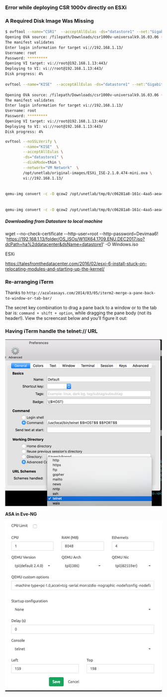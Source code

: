 

### Error while deploying CSR 1000v directly on  ESXi

### A Required Disk Image Was Missing

```sh
$ ovftool --name="CSR1"  --acceptAllEulas -ds="datastore1" --net:"GigabitEthernet1"="VM Network"  --net:"GigabitEthernet2"="VM Network" --net:"GigabitEthernet3"="VM Network"  /filepath/csr1000v-universalk9.16.03.06\ \(1\)\ copy.ova vi://192.168.1.13/
Opening OVA source: /filepath/Downloads/csr1000v-universalk9.16.03.06 (1) copy.ova
The manifest validates
Enter login information for target vi://192.168.1.13/
Username: root
Password: *********
Opening VI target: vi://root@192.168.1.13:443/
Deploying to VI: vi://root@192.168.1.13:443/
Disk progress: 4%

ovftool --name="KISE"  --acceptAllEulas -ds="datastore1" --net:"GigabitEthernet1"="VM Network"  --net:"GigabitEthernet2"="VM Network" --net:"GigabitEthernet3"="VM Network"  /filepath/csr1000v-universalk9.16.03.06\ \(1\)\ copy.ova vi://192.168.1.13/

Opening OVA source: /filepath/Downloads/csr1000v-universalk9.16.03.06 (1) copy.ova
The manifest validates
Enter login information for target vi://192.168.1.13/
Username: root
Password: *********
Opening VI target: vi://root@192.168.1.13:443/
Deploying to VI: vi://root@192.168.1.13:443/
Disk progress: 4%
```


```sh
ovftool --noSSLVerify \
        --name="KISE"  \
        --acceptAllEulas \
        -ds="datastore1" \
        --diskMode=thin \
        --network="VM Network"  \
        /opt/unetlab/original-images/ESXi_ISE-2.1.0.474-mini.ova \
        vi://192.168.1.13/


qemu-img convert -c -O qcow2 /opt/unetlab/tmp/0/c06281a8-161c-4aa5-aea4-4d304b13b6d4/1/megasasa.qcow2 /opt/unetlab/addons/qemu/vwlc-8.7.102/megasasa.qcow2


qemu-img convert -c -O qcow2 /opt/unetlab/tmp/0/c06281a8-161c-4aa5-aea4-4d304b13b6d4/1/virtioa.qcow2  /opt/unetlab/addons/qemu/win-7test/virtioa.qcow2
```

##### Downloading from Datastore to local machine

wget --no-check-certificate --http-user=root --http-password=Devimaa6! 'https://192.168.1.13/folder/OS_ISOs/W10X64.1709.ENU.DEC2017.iso?dcPath=ha%2ddatacenter&dsName=datastore1'  -O  Windows.iso



ESXi

https://talesfromthedatacenter.com/2016/02/esxi-6-install-stuck-on-relocating-modules-and-starting-up-the-kernel/


### Re-arranging iTerm

Thanks to `http://azaleasays.com/2014/03/05/iterm2-merge-a-pane-back-to-window-or-tab-bar/`

The secret key combination to drag a pane back to a window or to the tab bar is: `command + shift + option`, while dragging the pane body (not its header!). View the screencast below and you’ll figure it out:


### Having iTerm handle the telnet:// URL

![](/assets/markdown-img-paste-20180528184424236.png)


**ASA in Eve-NG**

![](/assets/markdown-img-paste-20180703130517336.png)
